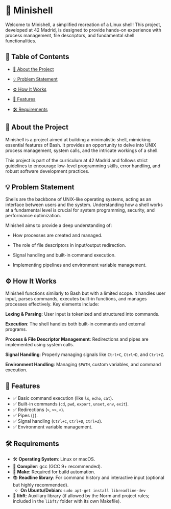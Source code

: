 # 🐚 Minishell

Welcome to Minishell, a simplified recreation of a Linux shell! This project, developed at 42 Madrid, is designed to provide hands-on experience with process management, file descriptors, and fundamental shell functionalities.

## 📜 Table of Contents

- [📖 About the Project](#id1)

- [💡 Problem Statement](#id2)

- [⚙️ How It Works](#id3)

- [🚀 Features](#id4)

- [🛠 Requirements](#id5)

## 📖 About the Project<a name="id1"></a>

Minishell is a project aimed at building a minimalistic shell, mimicking essential features of Bash. It provides an opportunity to delve into UNIX process management, system calls, and the intricate workings of a shell.

This project is part of the curriculum at 42 Madrid and follows strict guidelines to encourage low-level programming skills, error handling, and robust software development practices.

## 💡 Problem Statement

Shells are the backbone of UNIX-like operating systems, acting as an interface between users and the system. Understanding how a shell works at a fundamental level is crucial for system programming, security, and performance optimization.

Minishell aims to provide a deep understanding of:

- How processes are created and managed.

- The role of file descriptors in input/output redirection.

- Signal handling and built-in command execution.

- Implementing pipelines and environment variable management.

## ⚙️ How It Works<a name="id3"></a>

Minishell functions similarly to Bash but with a limited scope. It handles user input, parses commands, executes built-in functions, and manages processes effectively. Key elements include:

**Lexing & Parsing**: User input is tokenized and structured into commands.

**Execution**: The shell handles both built-in commands and external programs.

**Process & File Descriptor Management**: Redirections and pipes are implemented using system calls.

**Signal Handling**: Properly managing signals like `Ctrl+C`, `Ctrl+D`, and `Ctrl+Z`.

**Environment Handling**: Managing `$PATH`, custom variables, and command execution.

## 🚀 Features<a name="id4"></a>

- ✅ Basic command execution (like `ls`, `echo`, `cat`).
- ✅ Built-in commands (`cd`, `pwd`, `export`, `unset`, `env`, `exit`).
- ✅ Redirections (`>`, `>>`, `<`).
- ✅ Pipes (`|`).
- ✅ Signal handling (`Ctrl+C`, `Ctrl+D`, `Ctrl+Z`).
- ✅ Environment variable management.

## 🛠 Requirements<a name="id5"></a>

- 🛠️  **Operating System**: Linux or macOS.
- 🔧  **Compiler**: gcc (GCC 9+ recommended).
- 🔗  **Make**: Required for build automation.
- 📚  **Readline library**: For command history and interactive input (optional but highly recommended).
	- **On Ubuntu/Debian**: `sudo apt-get install libreadline-dev`
- 📂  **libft**: Auxiliary library (if allowed by the Norm and project rules; included in the `libft/` folder with its own Makefile).
